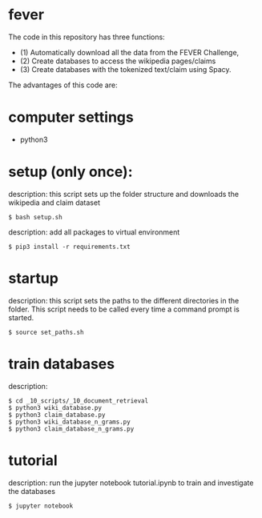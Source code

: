 # fever
The code in this repository has three functions: 
- (1) Automatically download all the data from the FEVER Challenge, 
- (2) Create databases to access the wikipedia pages/claims
- (3) Create databases with the tokenized text/claim using Spacy.

The advantages of this code are: 

# computer settings
- python3

# setup (only once): 
description: this script sets up the folder structure and downloads the wikipedia and claim dataset 

    $ bash setup.sh

description: add all packages to virtual environment

    $ pip3 install -r requirements.txt

# startup
description: this script sets the paths to the different directories in the folder. 
This script needs to be called every time a command prompt is started.

    $ source set_paths.sh

# train databases
description: 

    $ cd _10_scripts/_10_document_retrieval
    $ python3 wiki_database.py
    $ python3 claim_database.py
    $ python3 wiki_database_n_grams.py
    $ python3 claim_database_n_grams.py

# tutorial
description: run the jupyter notebook tutorial.ipynb to train and investigate the databases

    $ jupyter notebook
